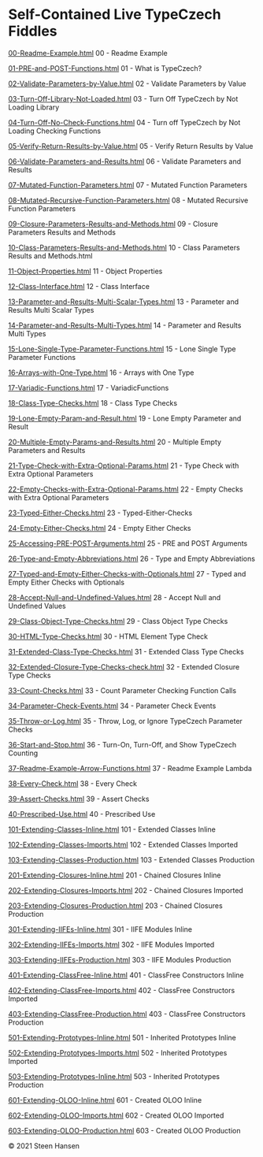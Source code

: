 
# Self-Contained Live TypeCzech Fiddles

[00-Readme-Example.html](
https://jsfiddle.net/steen_hansen/0xtpLwsc/?00-Readme-Example  
) 00 - Readme Example

[01-PRE-and-POST-Functions.html](
https://jsfiddle.net/steen_hansen/9u54vsd2/?01-PRE-and-POST-Functions    
) 01 - What is TypeCzech?

[02-Validate-Parameters-by-Value.html](
https://jsfiddle.net/steen_hansen/6zy89om1/?02-Validate-Parameters-by-Value         
) 02 - Validate Parameters by Value

[03-Turn-Off-Library-Not-Loaded.html](
https://jsfiddle.net/steen_hansen/m1tce27f/?03-Turn-Off-Library-Not-Loaded       
) 03 - Turn Off TypeCzech by Not Loading Library

[04-Turn-Off-No-Check-Functions.html](
https://jsfiddle.net/steen_hansen/nve4d3ah/?04-Turn-Off-No-Check-Functions       
) 04 - Turn off TypeCzech by Not Loading Checking Functions

[05-Verify-Return-Results-by-Value.html](
https://jsfiddle.net/steen_hansen/wrkvscqg/?05-Verify-Return-Results-by-Value       
) 05 - Verify Return Results by Value

[06-Validate-Parameters-and-Results.html](
https://jsfiddle.net/steen_hansen/jxrdom62/?06-Validate-Parameters-and-Results       
) 06 - Validate Parameters and Results

[07-Mutated-Function-Parameters.html](
https://jsfiddle.net/steen_hansen/abh0jkL1/?07-Mutated-Function-Parameters       
) 07 - Mutated Function Parameters

[08-Mutated-Recursive-Function-Parameters.html](
https://jsfiddle.net/steen_hansen/3pv5qwx8/?08-Mutated-Recursive-Function-Parameters       
) 08 - Mutated Recursive Function Parameters

[09-Closure-Parameters-Results-and-Methods.html](
https://jsfiddle.net/steen_hansen/r8L3mp40/?09-Closure-Parameters-Results-and-Methods     
) 09 - Closure Parameters Results and Methods

[10-Class-Parameters-Results-and-Methods.html](
https://jsfiddle.net/steen_hansen/Lhwov8y9/?10-Class-Parameters-Results-and-Methods     
) 10 - Class Parameters Results and Methods.html

[11-Object-Properties.html](
https://jsfiddle.net/steen_hansen/qp29Ljd1/?11-Object-Properties      
) 11 - Object Properties

[12-Class-Interface.html](
https://jsfiddle.net/steen_hansen/og2sk4b9/?12-Class-Interface      
) 12 - Class Interface

[13-Parameter-and-Results-Multi-Scalar-Types.html](
https://jsfiddle.net/steen_hansen/rh79bLwa/?13-Parameter-and-Results-Multi-Scalar-Types     
) 13 - Parameter and Results Multi Scalar Types

[14-Parameter-and-Results-Multi-Types.html](
https://jsfiddle.net/steen_hansen/1ref2ot7/?14-Parameter-and-Results-Multi-Types   
) 14 - Parameter and Results Multi Types

[15-Lone-Single-Type-Parameter-Functions.html](
https://jsfiddle.net/steen_hansen/zkhfLw0u/?15-Lone-Single-Type-Parameter-Functions        
) 15 - Lone Single Type Parameter Functions

[16-Arrays-with-One-Type.html](
https://jsfiddle.net/steen_hansen/bsw3yp5c/?16-Arrays-with-One-Type     
) 16 - Arrays with One Type

[17-Variadic-Functions.html](
https://jsfiddle.net/steen_hansen/hrvucjzm/?17-Variadic-Functions.html     
) 17 - VariadicFunctions

[18-Class-Type-Checks.html](
https://jsfiddle.net/steen_hansen/063wLqfs/?18-Class-Type-Checks       
) 18 - Class Type Checks

[19-Lone-Empty-Param-and-Result.html](
https://jsfiddle.net/steen_hansen/x8h6dvj5/?19-Lone-Empty-Param-and-Result    
) 19 - Lone Empty Parameter and Result

[20-Multiple-Empty-Params-and-Results.html](
https://jsfiddle.net/steen_hansen/b7cfsz9y/?20-Multiple-Empty-Params-and-Results      
) 20 - Multiple Empty Parameters and Results

[21-Type-Check-with-Extra-Optional-Params.html](
https://jsfiddle.net/steen_hansen/Lwn504es/?21-Type-Check-with-Extra-Optional-Params    
) 21 - Type Check with Extra Optional Parameters

[22-Empty-Checks-with-Extra-Optional-Params.html](
https://jsfiddle.net/steen_hansen/hjxekf63/?22-Empty-Checks-with-Extra-Optional-Params    
) 22 - Empty Checks with Extra Optional Parameters

[23-Typed-Either-Checks.html](
https://jsfiddle.net/steen_hansen/ntrsobk3/?23-Typed-Either-Checks          
) 23 - Typed-Either-Checks

[24-Empty-Either-Checks.html](
https://jsfiddle.net/steen_hansen/1dL76zws/?24-Empty-Either-Checks      
) 24 - Empty Either Checks

[25-Accessing-PRE-POST-Arguments.html](
https://jsfiddle.net/steen_hansen/8ep7fzu5/?25-Accessing-PRE-POST-Arguments          
) 25 - PRE and POST Arguments

[26-Type-and-Empty-Abbreviations.html](
https://jsfiddle.net/steen_hanse/4a1r03he/?26-Type-and-Empty-Abbreviations           
) 26 - Type and Empty Abbreviations

[27-Typed-and-Empty-Either-Checks-with-Optionals.html](
https://jsfiddle.net/steen_hansen/tdL7hwgc/?27-Typed-and-Empty-Either-Checks-with-Optionals      
) 27 - Typed and Empty Either Checks with Optionals

[28-Accept-Null-and-Undefined-Values.html](
https://jsfiddle.net/steen_hansen/zdk1wjgn/?28-Accept-Null-and-Undefined-Values   
) 28 - Accept Null and Undefined Values

[29-Class-Object-Type-Checks.html](
https://jsfiddle.net/steen_hansen/27kvuft1/?29-Class-Object-Type-Checks     
) 29 - Class Object Type Checks

[30-HTML-Type-Checks.html](
https://jsfiddle.net/steen_hansen/qkjvpoce/?30-HTML-Type-Checks           
) 30 - HTML Element Type Check

[31-Extended-Class-Type-Checks.html](
https://jsfiddle.net/steen_hansen/pv7Lt19b/?31-Extended-Class-Type-Checks         
) 31 - Extended Class Type Checks

[32-Extended-Closure-Type-Checks-check.html](
https://jsfiddle.net/steen_hansen/1qfjLhsx/?32-Extended-Closure-Type-Checks-check   
) 32 - Extended Closure Type Checks

[33-Count-Checks.html](
https://jsfiddle.net/steen_hansen/gr1bucdp/?33-Count-Checks           
) 33 - Count Parameter Checking Function Calls

[34-Parameter-Check-Events.html](
https://jsfiddle.net/steen_hansen/9Lvnhdmq/?34-Parameter-Check-Events      
) 34 - Parameter Check Events

[35-Throw-or-Log.html](
https://jsfiddle.net/steen_hansen/ep3snb8z/?35-Throw-or-Log             
) 35 - Throw, Log, or Ignore TypeCzech Parameter Checks

[36-Start-and-Stop.html](
https://jsfiddle.net/steen_hansen/f19s52xr/?36-Start-and-Stop                 
) 36 - Turn-On, Turn-Off, and Show TypeCzech Counting


[37-Readme-Example-Arrow-Functions.html](
https://jsfiddle.net/steen_hansen/cwfsubtv/?37-Readme-Example-Arrow-Functions        
) 37 - Readme Example Lambda


[38-Every-Check.html](
https://jsfiddle.net/steen_hansen/1umwvht5/?38-Every-Check        
) 38 - Every Check

[39-Assert-Checks.html](
https://jsfiddle.net/steen_hansen/ta7fdnrw/?39-Assert-Checks       
) 39 - Assert Checks



[40-Prescribed-Use.html](
https://jsfiddle.net/steen_hansen/m1atu7qj/?40-Prescribed-Use       
) 40 - Prescribed Use




[101-Extending-Classes-Inline.html](
https://jsfiddle.net/steen_hansen/cnLrm6ad/?101-Extending-Classes-Inline           
) 101 - Extended Classes Inline

[102-Extending-Classes-Imports.html](
https://jsfiddle.net/steen_hansen/rs4nqL7k/?102-Extending-Classes-Imports  
) 102 - Extended Classes Imported

[103-Extending-Classes-Production.html](
https://jsfiddle.net/steen_hansen/37mysdz8/?103-Extending-Classes-Production       
) 103 - Extended Classes Production







[201-Extending-Closures-Inline.html](
https://jsfiddle.net/steen_hansen/6n5pb9eh/?201-Extending-Closures-Inline     
) 201 - Chained Closures Inline

[202-Extending-Closures-Imports.html](
https://jsfiddle.net/steen_hansen/msqcya0f/?202-Extending-Closures-Imports      
) 202 - Chained Closures Imported

[203-Extending-Closures-Production.html](
https://jsfiddle.net/steen_hansen/ym2vk1tf/?203-Extending-Closures-Production    
) 203 - Chained Closures Production






[301-Extending-IIFEs-Inline.html](
https://jsfiddle.net/steen_hansen/r26xjw8q/?301-Extending-IIFEs-Inline             
) 301 - IIFE Modules Inline


[302-Extending-IIFEs-Imports.html](
https://jsfiddle.net/steen_hansen/ug3f1pqr/?302-Extending-IIFEs-Imports         
) 302 - IIFE Modules Imported

[303-Extending-IIFEs-Production.html](
https://jsfiddle.net/steen_hansen/wrvze5o4/?303-Extending-IIFEs-Production         
) 303 - IIFE Modules Production





[401-Extending-ClassFree-Inline.html](
https://jsfiddle.net/steen_hansen/xsyu1Lma/?401-Extending-ClassFree-Inline          
) 401 - ClassFree Constructors Inline

[402-Extending-ClassFree-Imports.html](
https://jsfiddle.net/steen_hansen/pyqxrs57/?402-Extending-ClassFree-Imports          
) 402 - ClassFree Constructors Imported

[403-Extending-ClassFree-Production.html](
https://jsfiddle.net/steen_hansen/57tpy1wm/?403-Extending-ClassFree-Production          
) 403 - ClassFree Constructors Production







[501-Extending-Prototypes-Inline.html](
https://jsfiddle.net/steen_hansen/gn38a4k9/?501-Extending-Prototypes-Inline              
) 501 - Inherited Prototypes Inline

[502-Extending-Prototypes-Imports.html](
https://jsfiddle.net/steen_hansen/retqdosm/?502-Extending-Prototypes-Imports         
) 502 - Inherited Prototypes Imported

[503-Extending-Prototypes-Inline.html](
https://jsfiddle.net/steen_hansen/2paqh67m/?503-Extending-Prototypes-Production           
) 503 - Inherited Prototypes Production




[601-Extending-OLOO-Inline.html](
https://jsfiddle.net/steen_hansen/guw701xv/?601-Created-OLOO-Inline           
) 601 - Created OLOO Inline

[602-Extending-OLOO-Imports.html](
https://jsfiddle.net/steen_hansen/b2qpL9rt/?602-Extending-OLOO-Imports         
) 602 - Created OLOO Imported

[603-Extending-OLOO-Production.html](
https://jsfiddle.net/steen_hansen/ktezbg7c/?603-Extending-OLOO-Production       
) 603 - Created OLOO Production

&copy; 2021 Steen Hansen

